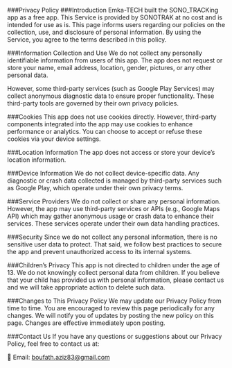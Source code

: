 ###Privacy Policy
###Introduction
Emka-TECH built the SONO_TRACKing app as a free app. This Service is provided by SONOTRAK at no cost and is intended for use as is. This page informs users regarding our policies on the collection, use, and disclosure of personal information. By using the Service, you agree to the terms described in this policy.

###Information Collection and Use
We do not collect any personally identifiable information from users of this app. The app does not request or store your name, email address, location, gender, pictures, or any other personal data.

However, some third-party services (such as Google Play Services) may collect anonymous diagnostic data to ensure proper functionality. These third-party tools are governed by their own privacy policies.

###Cookies
This app does not use cookies directly. However, third-party components integrated into the app may use cookies to enhance performance or analytics. You can choose to accept or refuse these cookies via your device settings.

###Location Information
The app does not access or store your device’s location information.

###Device Information
We do not collect device-specific data. Any diagnostic or crash data collected is managed by third-party services such as Google Play, which operate under their own privacy terms.

###Service Providers
We do not collect or share any personal information. However, the app may use third-party services or APIs (e.g., Google Maps API) which may gather anonymous usage or crash data to enhance their services. These services operate under their own data handling practices.

###Security
Since we do not collect any personal information, there is no sensitive user data to protect. That said, we follow best practices to secure the app and prevent unauthorized access to its internal systems.

###Children’s Privacy
This app is not directed to children under the age of 13. We do not knowingly collect personal data from children. If you believe that your child has provided us with personal information, please contact us and we will take appropriate action to delete such data.

###Changes to This Privacy Policy
We may update our Privacy Policy from time to time. You are encouraged to review this page periodically for any changes. We will notify you of updates by posting the new policy on this page. Changes are effective immediately upon posting.

###Contact Us
If you have any questions or suggestions about our Privacy Policy, feel free to contact us at:

📧 Email: boufath.aziz83@gmail.com

